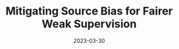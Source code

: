 ---
title: "Mitigating Source Bias for Fairer Weak Supervision"
authors: "Changho Shin, Sonia Cromp, Dyah Adila, Frederic Sala"
collection: publications
permalink: /publication/2023-12-01-fairws
excerpt: ''
date: 2023-03-30
venue: 'NeurIPS 2023'
paperurl: 'https://proceedings.neurips.cc/paper_files/paper/2023/file/6a5181cfe76f67b37a7e1bb19837abdf-Paper-Conference.pdf'
citation: ''
categories: [weak supervision, fairness]
---